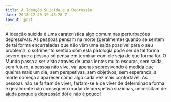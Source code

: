 ```yaml
---
title: A Ideação Suicida e a Depressão
date: 2018-12-25 19:45:28 Z
layout: post
---
```


A ideação suicida é uma caraterística algo comum nas perturbações depressivas. As pessoas pensam na morte (geralmente) quando se sentem de tal forma encurraladas que não vêm uma saída possível para o seu problema, o sofrimento sentido com esta patologia pode ser de tal forma severo que a pessoa só pensa em terminar com ele seja de que forma for. O Mundo passa a ser visto através de umas lentes muito escuras, sem saída, sem futuro, a pessoa não vive, vai apenas sobrevivendo à medida que queima mais um dia, sem perspetivas, sem objetivos, sem esperança, a morte começa a aparecer como algo cada vez mais confortável. As pessoas não se fartam de viver, fartam-se é de viver de determinada forma e geralmente não conseguem mudar de perspetiva sozinhas, necessitam de ajuda porque a depressão dói e não é pouco!
